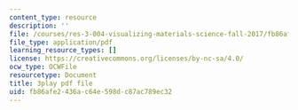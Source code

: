 ```yaml
---
content_type: resource
description: ''
file: /courses/res-3-004-visualizing-materials-science-fall-2017/fb86afe2436ac64e598dc87ac789ec32_Tj3Hpf_HMk4.pdf
file_type: application/pdf
learning_resource_types: []
license: https://creativecommons.org/licenses/by-nc-sa/4.0/
ocw_type: OCWFile
resourcetype: Document
title: 3play pdf file
uid: fb86afe2-436a-c64e-598d-c87ac789ec32
---
```

